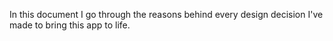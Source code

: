 In this document I go through the reasons behind every design decision I've made to bring this app to life.

